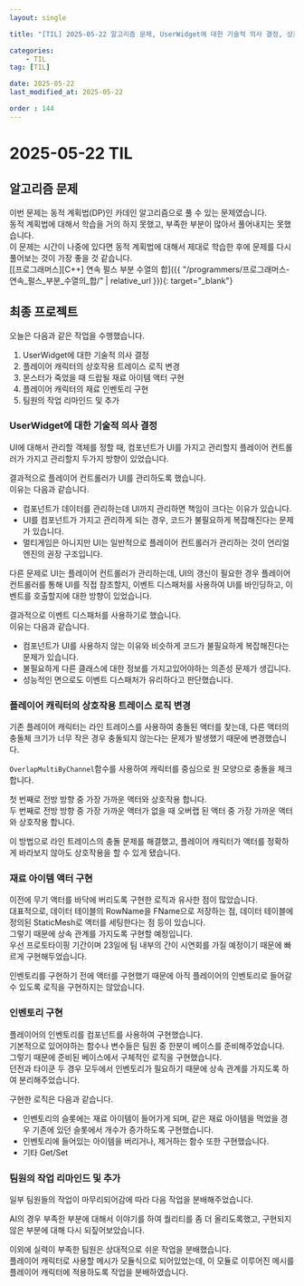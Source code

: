 ```yaml
---
layout: single

title: "[TIL] 2025-05-22 알고리즘 문제, UserWidget에 대한 기술적 의사 결정, 상호작용 트레이스 변경, 재료 아이템 및 인벤토리 구현"

categories:
    - TIL
tag: [TIL]

date: 2025-05-22
last_modified_at: 2025-05-22

order : 144
---
```


# 2025-05-22 TIL

## 알고리즘 문제

이번 문제는 동적 계획법(DP)인 카데인 알고리즘으로 풀 수 있는 문제였습니다.  
동적 계획법에 대해서 학습을 거의 하지 못했고, 부족한 부분이 많아서 풀어내지는 못했습니다.  
이 문제는 시간이 나중에 있다면 동적 계획법에 대해서 제대로 학습한 후에 문제를 다시 풀어보는 것이 가장 좋을 것 같습니다.  
[[프로그래머스][C++] 연속 펄스 부분 수열의 합]({{ "/programmers/프로그래머스-연속_펄스_부분_수열의_합/" | relative_url }}){: target="_blank"}

## 최종 프로젝트

오늘은 다음과 같은 작업을 수행했습니다.

1. UserWidget에 대한 기술적 의사 결정
2. 플레이어 캐릭터의 상호작용 트레이스 로직 변경
3. 몬스터가 죽었을 때 드랍될 재료 아이템 액터 구현
4. 플레이어 캐릭터의 재료 인벤토리 구현
5. 팀원의 작업 리마인드 및 추가

### UserWidget에 대한 기술적 의사 결정

UI에 대해서 관리할 객체를 정할 때, 컴포넌트가 UI를 가지고 관리할지 플레이어 컨트롤러가 가지고 관리할지 두가지 방향이 있었습니다.

결과적으로 플레이어 컨트롤러가 UI를 관리하도록 했습니다.  
이유는 다음과 같습니다.

+ 컴포넌트가 데이터를 관리하는데 UI까지 관리하면 책임이 크다는 이유가 있습니다.
+ UI를 컴포넌트가 가지고 관리하게 되는 경우, 코드가 불필요하게 복잡해진다는 문제가 있습니다.
+ 멀티게임은 아니지만 UI는 일반적으로 플레이어 컨트롤러가 관리하는 것이 언리얼엔진의 권장 구조입니다.

다른 문제로 UI는 플레이어 컨트롤러가 관리하는데, UI의 갱신이 필요한 경우 플레이어 컨트롤러를 통해 UI를 직접 참조할지, 이벤트 디스패처를 사용하여 UI를 바인딩하고, 이벤트를 호출할지에 대한 방향이 있었습니다.

결과적으로 이벤트 디스패처를 사용하기로 했습니다.  
이유는 다음과 같습니다.

+ 컴포넌트가 UI를 사용하지 않는 이유와 비슷하게 코드가 불필요하게 복잡해진다는 문제가 있습니다.
+ 불필요하게 다른 클래스에 대한 정보를 가지고있어야하는 의존성 문제가 생깁니다.
+ 성능적인 면으로도 이벤트 디스패처가 유리하다고 판단했습니다.

### 플레이어 캐릭터의 상호작용 트레이스 로직 변경

기존 플레이어 캐릭터는 라인 트레이스를 사용하여 충돌된 액터를 찾는데, 다른 액터의 충돌체 크기가 너무 작은 경우 충돌되지 않는다는 문제가 발생했기 때문에 변경했습니다.

`OverlapMultiByChannel`함수를 사용하여 캐릭터를 중심으로 원 모양으로 충돌을 체크합니다.

첫 번째로 전방 방향 중 가장 가까운 액터와 상호작용 합니다.  
두 번째로 전방 방향 중 가장 가까운 액터가 없을 때 오버랩 된 액터 중 가장 가까운 액터와 상호작용 합니다.

이 방법으로 라인 트레이스의 충돌 문제를 해결했고, 플레이어 캐릭터가 액터를 정확하게 바라보지 않아도 상호작용을 할 수 있게 됐습니다.  

### 재료 아이템 액터 구현

이전에 무기 액터를 바닥에 버리도록 구현한 로직과 유사한 점이 많았습니다.  
대표적으로, 데이터 테이블의 RowName을 FName으로 저장하는 점, 데이터 테이블에 정의된 StaticMesh로 액터를 세팅한다는 점 등이 있습니다.  
그렇기 때문에 상속 관계를 가지도록 구현할 예정입니다.  
우선 프로토타이핑 기간이며 23일에 팀 내부의 간이 시연회를 가질 예정이기 때문에 빠르게 구현해두었습니다.

인벤토리를 구현하기 전에 액터를 구현했기 때문에 아직 플레이어의 인벤토리로 들어갈 수 있도록 로직을 구현하지는 않았습니다.

### 인벤토리 구현

플레이어의 인벤토리를 컴포넌트를 사용하여 구현했습니다.  
기본적으로 있어야하는 함수나 변수들은 팀원 중 한분이 베이스를 준비해주었습니다.  
그렇기 때문에 준비된 베이스에서 구체적인 로직을 구현했습니다.  
던전과 타이쿤 두 경우 모두에서 인벤토리가 필요하기 때문에 상속 관계를 가지도록 하여 분리해주었습니다.

구현한 로직은 다음과 같습니다.

+ 인벤토리의 슬롯에는 재료 아이템이 들어가게 되며, 같은 재료 아이템을 먹었을 경우 기존에 있던 슬롯에서 개수가 증가하도록 구현했습니다.
+ 인벤토리에 들어있는 아이템을 버리거나, 제거하는 함수 또한 구현했습니다.
+ 기타 Get/Set

### 팀원의 작업 리마인드 및 추가

일부 팀원들의 작업이 마무리되어감에 따라 다음 작업을 분배해주었습니다.

AI의 경우 부족한 부분에 대해서 이야기를 하여 퀄리티를 좀 더 올리도록했고, 구현되지 않은 부분에 대해 다시 되짚어보았습니다.

이외에 실력이 부족한 팀원은 상대적으로 쉬운 작업을 분배했습니다.  
플레이어 캐릭터로 사용할 메시가 모듈식으로 되어있었는데, 이 모듈로 이루어진 메시를 플레이어 캐릭터에 적용하도록 작업을 분배하였습니다.